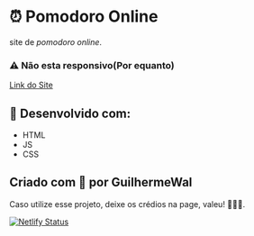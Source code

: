 # ⏰ Pomodoro Online
site de *pomodoro online*.

### ⚠ Não esta responsivo(Por equanto) 

[Link do Site](https://pomodoro-online-time.netlify.app/)

## 🔧 Desenvolvido com:
- HTML
- JS
- CSS

## Criado com 🧡 por GuilhermeWal

Caso utilize esse projeto, deixe os crédios na page, valeu! 🧡🧡🧡.

[![Netlify Status](https://api.netlify.com/api/v1/badges/4eff88c9-01cc-45cc-9be5-c574a38a0aac/deploy-status)](https://app.netlify.com/sites/pomodoro-online-time/deploys)
